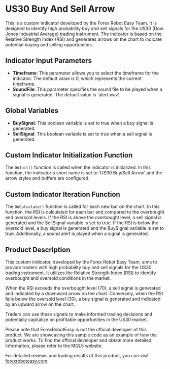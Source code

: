 # US30 Buy And Sell Arrow

This is a custom indicator developed by the Forex Robot Easy Team. It is designed to identify high probability buy and sell signals for the US30 (Dow Jones Industrial Average) trading instrument. The indicator is based on the Relative Strength Index (RSI) and generates arrows on the chart to indicate potential buying and selling opportunities.

## Indicator Input Parameters

- **Timeframe**: This parameter allows you to select the timeframe for the indicator. The default value is 0, which represents the current timeframe.
- **SoundFile**: This parameter specifies the sound file to be played when a signal is generated. The default value is 'alert.wav'.

## Global Variables

- **BuySignal**: This boolean variable is set to true when a buy signal is generated.
- **SellSignal**: This boolean variable is set to true when a sell signal is generated.

## Custom Indicator Initialization Function

The `OnInit()` function is called when the indicator is initialized. In this function, the indicator's short name is set to 'US30 Buy/Sell Arrow' and the arrow styles and buffers are configured.

## Custom Indicator Iteration Function

The `OnCalculate()` function is called for each new bar on the chart. In this function, the RSI is calculated for each bar and compared to the overbought and oversold levels. If the RSI is above the overbought level, a sell signal is generated and the SellSignal variable is set to true. If the RSI is below the oversold level, a buy signal is generated and the BuySignal variable is set to true. Additionally, a sound alert is played when a signal is generated.

## Product Description

This custom indicator, developed by the Forex Robot Easy Team, aims to provide traders with high probability buy and sell signals for the US30 trading instrument. It utilizes the Relative Strength Index (RSI) to identify overbought and oversold conditions in the market.

When the RSI exceeds the overbought level (70), a sell signal is generated and indicated by a downward arrow on the chart. Conversely, when the RSI falls below the oversold level (30), a buy signal is generated and indicated by an upward arrow on the chart.

Traders can use these signals to make informed trading decisions and potentially capitalize on profitable opportunities in the US30 market.

Please note that ForexRobotEasy is not the official developer of this product. We are showcasing this sample code as an example of how the product works. To find the official developer and obtain more detailed information, please refer to the MQL5 website.

For detailed reviews and trading results of this product, you can visit [forexroboteasy.com](https://forexroboteasy.com/forex-robot-review/us30-buy-sell-arrow-review-high-probability-forex-trades/).
